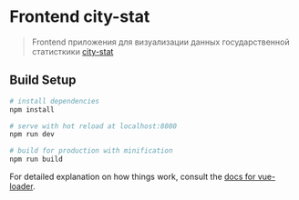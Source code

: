 # Frontend city-stat

> Frontend приложения для визуализации данных государственной статисткики [city-stat](https://github.com/Chrtyaka/city_stat)

## Build Setup

``` bash
# install dependencies
npm install

# serve with hot reload at localhost:8080
npm run dev

# build for production with minification
npm run build
```

For detailed explanation on how things work, consult the [docs for vue-loader](http://vuejs.github.io/vue-loader).
